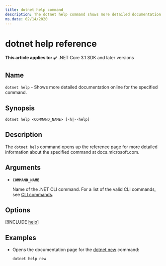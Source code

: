 ```yaml
---
title: dotnet help command
description: The dotnet help command shows more detailed documentation online for the specified command.
ms.date: 02/14/2020
---
```

# dotnet help reference

**This article applies to:** ✔️ .NET Core 3.1 SDK and later versions

## Name

`dotnet help` - Shows more detailed documentation online for the specified command.

## Synopsis

```dotnetcli
dotnet help <COMMAND_NAME> [-h|--help]
```

## Description

The `dotnet help` command opens up the reference page for more detailed information about the specified command at docs.microsoft.com.

## Arguments

- **`COMMAND_NAME`**

  Name of the .NET CLI command. For a list of the valid CLI commands, see [CLI commands](index.md#cli-commands).

## Options

<!-- markdownlint-disable MD012 -->

[!INCLUDE [help](../../../includes/cli-help.md)]

## Examples

- Opens the documentation page for the [dotnet new](dotnet-new.md) command:

  ```dotnetcli
  dotnet help new
  ```
